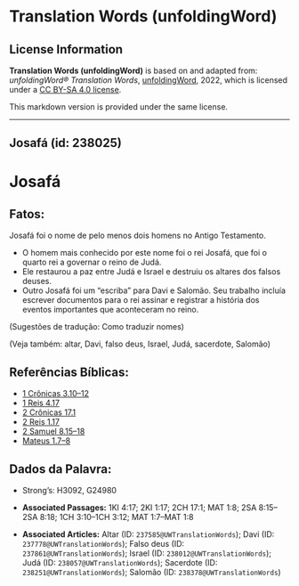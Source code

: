 # Translation Words (unfoldingWord)

## License Information

**Translation Words (unfoldingWord)** is based on and adapted from: _unfoldingWord® Translation Words_, [unfoldingWord](https://unfoldingword.org/utw), 2022, which is licensed under a [CC BY-SA 4.0 license](https://creativecommons.org/licenses/by-sa/4.0/legalcode.en).

This markdown version is provided under the same license.



--------------------------------

## Josafá (id: 238025)

Josafá
======

Fatos:
------

Josafá foi o nome de pelo menos dois homens no Antigo Testamento.

* O homem mais conhecido por este nome foi o rei Josafá, que foi o quarto rei a governar o reino de Judá.
* Ele restaurou a paz entre Judá e Israel e destruiu os altares dos falsos deuses.
* Outro Josafá foi um “escriba” para Davi e Salomão. Seu trabalho incluía escrever documentos para o rei assinar e registrar a história dos eventos importantes que aconteceram no reino.

(Sugestões de tradução: Como traduzir nomes)

(Veja também: altar, Davi, falso deus, Israel, Judá, sacerdote, Salomão)

Referências Bíblicas:
---------------------

* [1 Crônicas 3\.10–12](https://ref.ly/1Chr3:10-1Chr3:12)
* [1 Reis 4\.17](https://ref.ly/1Kgs4:17)
* [2 Crônicas 17\.1](https://ref.ly/2Chr17:1)
* [2 Reis 1\.17](https://ref.ly/2Kgs1:17)
* [2 Samuel 8\.15–18](https://ref.ly/2Sam8:15-2Sam8:18)
* [Mateus 1\.7–8](https://ref.ly/Matt1:7-Matt1:8)

Dados da Palavra:
-----------------

* Strong’s: H3092, G24980

* **Associated Passages:** 1KI 4:17; 2KI 1:17; 2CH 17:1; MAT 1:8; 2SA 8:15–2SA 8:18; 1CH 3:10–1CH 3:12; MAT 1:7–MAT 1:8
* **Associated Articles:** Altar (ID: `237585@UWTranslationWords`); Davi (ID: `237778@UWTranslationWords`); Falso deus (ID: `237861@UWTranslationWords`); Israel (ID: `238012@UWTranslationWords`); Judá (ID: `238057@UWTranslationWords`); Sacerdote (ID: `238251@UWTranslationWords`); Salomão (ID: `238378@UWTranslationWords`)

